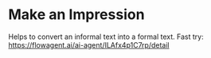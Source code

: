 # Make an Impression 
Helps to convert an informal text into a formal text.
Fast try: https://flowagent.ai/ai-agent/ILAfx4p1C7rp/detail
